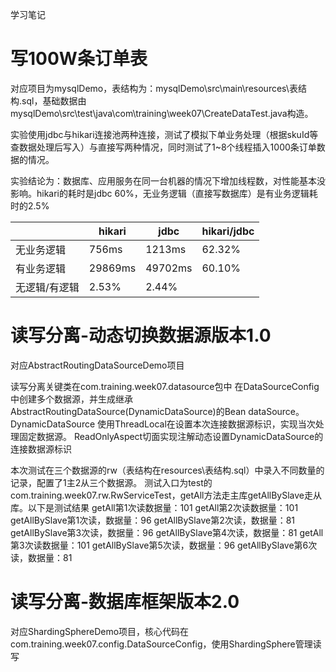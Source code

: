 学习笔记

# 写100W条订单表

对应项目为mysqlDemo，表结构为：mysqlDemo\src\main\resources\表结构.sql，基础数据由mysqlDemo\src\test\java\com\training\week07\CreateDataTest.java构造。

实验使用jdbc与hikari连接池两种连接，测试了模拟下单业务处理（根据skuId等查数据处理后写入）与直接写两种情况，同时测试了1~8个线程插入1000条订单数据的情况。

实验结论为：数据库、应用服务在同一台机器的情况下增加线程数，对性能基本没影响。hikari的耗时是jdbc 60%，无业务逻辑（直接写数据库）是有业务逻辑耗时的2.5%

|               | hikari  | jdbc    | hikari/jdbc |
| ------------- | ------- | ------- | ----------- |
| 无业务逻辑    | 756ms   | 1213ms  | 62.32%      |
| 有业务逻辑    | 29869ms | 49702ms | 60.10%      |
| 无逻辑/有逻辑 | 2.53%   | 2.44%   |             |



# 读写分离-动态切换数据源版本1.0

对应AbstractRoutingDataSourceDemo项目

读写分离关键类在com.training.week07.datasource包中
在DataSourceConfig中创建多个数据源，并生成继承AbstractRoutingDataSource(DynamicDataSource)的Bean dataSource。
DynamicDataSource 使用ThreadLocal在设置本次连接数据源标识，实现当次处理固定数据源。
ReadOnlyAspect切面实现注解动态设置DynamicDataSource的连接数据源标识

本次测试在三个数据源的rw（表结构在resources\表结构.sql）中录入不同数量的记录，配置了1主2从三个数据源。
测试入口为test的com.training.week07.rw.RwServiceTest，getAll方法走主库getAllBySlave走从库。以下是测试结果
getAll第1次读数据量：101
getAll第2次读数据量：101
getAllBySlave第1次读，数据量：96
getAllBySlave第2次读，数据量：81
getAllBySlave第3次读，数据量：96
getAllBySlave第4次读，数据量：81
getAll第3次读数据量：101
getAllBySlave第5次读，数据量：96
getAllBySlave第6次读，数据量：81

# 读写分离-数据库框架版本2.0

对应ShardingSphereDemo项目，核心代码在com.training.week07.config.DataSourceConfig，使用ShardingSphere管理读写

